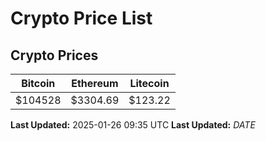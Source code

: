 # Crypto Price List

## Crypto Prices
| Bitcoin | Ethereum | Litecoin |
| ------- | -------- | -------- |
| $104528 | $3304.69 | $123.22 |
**Last Updated:** 2025-01-26 09:35 UTC
**Last Updated:** $DATE$
